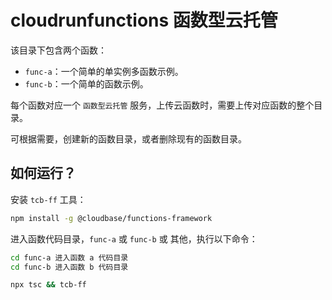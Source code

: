 # cloudrunfunctions 函数型云托管

该目录下包含两个函数：

* `func-a`：一个简单的单实例多函数示例。
* `func-b`：一个简单的函数示例。

每个函数对应一个 `函数型云托管` 服务，上传云函数时，需要上传对应函数的整个目录。

可根据需要，创建新的函数目录，或者删除现有的函数目录。

## 如何运行？

安装 `tcb-ff` 工具：

```sh
npm install -g @cloudbase/functions-framework
```

进入函数代码目录，`func-a` 或 `func-b` 或 其他，执行以下命令：

```sh
cd func-a 进入函数 a 代码目录
cd func-b 进入函数 b 代码目录
```

```sh
npx tsc && tcb-ff
```
